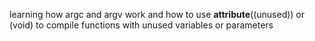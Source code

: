 learning how argc and argv work and how to use __attribute__((unused)) or (void) to compile functions with unused variables or parameters
